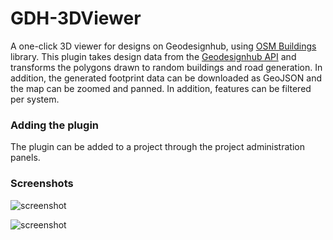 # GDH-3DViewer
A one-click 3D viewer for designs on Geodesignhub, using [OSM Buildings](https://osmbuildings.org/) library. This plugin takes design data from the [Geodesignhub API](https://www.geodesignhub.com/api) and transforms the polygons drawn to random buildings and road generation. In addition, the generated footprint data can be downloaded as GeoJSON and the map can be zoomed and panned. In addition, features can be filtered per system. 

### Adding the plugin
The plugin can be added to a project through the project administration panels.

### Screenshots
![screenshot](https://i.imgur.com/SOibKbs.png)

![screenshot](https://i.imgur.com/3QhOBvR.png)




